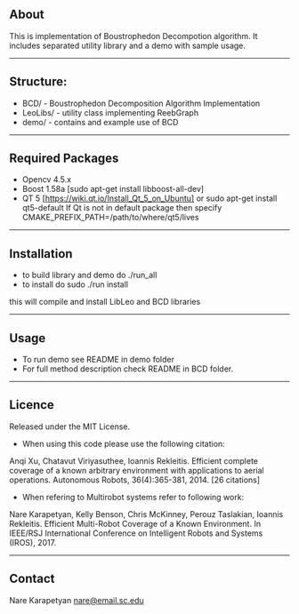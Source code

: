 ## About

This is implementation of Boustrophedon Decompotion algorithm. 
It includes separated utility library and a demo with sample usage.
______

## Structure:
 
* BCD/  - Boustrophedon Decomposition Algorithm Implementation
* LeoLibs/ - utility class implementing ReebGraph
* demo/ - contains and example use of BCD

______
## Required Packages

- Opencv 4.5.x 
- Boost 1.58a [sudo apt-get install libboost-all-dev]
- QT 5 [https://wiki.qt.io/Install_Qt_5_on_Ubuntu] or sudo apt-get install qt5-default
 If Qt is not in default package then specify CMAKE_PREFIX_PATH=/path/to/where/qt5/lives
______
## Installation

* to build library and demo do ./run_all
* to install do sudo ./run install

this will compile and install LibLeo and BCD libraries

______
## Usage

* To run demo see README in demo folder
* For full method description check README in BCD folder.

______
## Licence

Released under the MIT License.

* When using this code please use the following citation:

Anqi Xu, Chatavut Viriyasuthee, Ioannis Rekleitis. Efficient complete coverage of a known arbitrary environment with applications to aerial operations. Autonomous Robots, 36(4):365-381, 2014. [26 citations]

* When refering to Multirobot systems refer to following work:

Nare Karapetyan, Kelly Benson, Chris McKinney, Perouz Taslakian, Ioannis Rekleitis. Efficient Multi-Robot Coverage of a Known Environment. In IEEE/RSJ International Conference on Intelligent Robots and Systems (IROS), 2017.

______
## Contact

Nare Karapetyan nare@email.sc.edu

